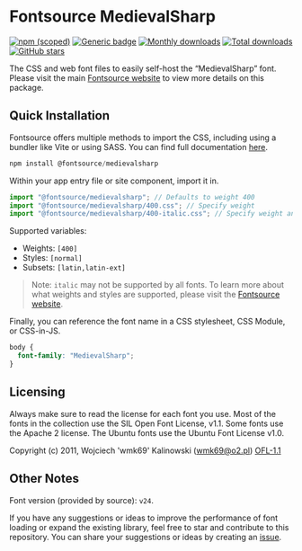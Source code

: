 # Fontsource MedievalSharp

[![npm (scoped)](https://img.shields.io/npm/v/@fontsource/medievalsharp?color=brightgreen)](https://www.npmjs.com/package/@fontsource/medievalsharp) [![Generic badge](https://img.shields.io/badge/fontsource-passing-brightgreen)](https://github.com/fontsource/fontsource) [![Monthly downloads](https://badgen.net/npm/dm/@fontsource/medievalsharp)](https://github.com/fontsource/fontsource) [![Total downloads](https://badgen.net/npm/dt/@fontsource/medievalsharp)](https://github.com/fontsource/fontsource) [![GitHub stars](https://img.shields.io/github/stars/fontsource/fontsource.svg?style=social&label=Star)](https://github.com/fontsource/fontsource/stargazers)

The CSS and web font files to easily self-host the “MedievalSharp” font. Please visit the main [Fontsource website](https://fontsource.org/fonts/medievalsharp) to view more details on this package.

## Quick Installation

Fontsource offers multiple methods to import the CSS, including using a bundler like Vite or using SASS. You can find full documentation [here](https://fontsource.org/docs/getting-started/introduction).

```javascript
npm install @fontsource/medievalsharp
```

Within your app entry file or site component, import it in.

```javascript
import "@fontsource/medievalsharp"; // Defaults to weight 400
import "@fontsource/medievalsharp/400.css"; // Specify weight
import "@fontsource/medievalsharp/400-italic.css"; // Specify weight and style
```

Supported variables:
- Weights: `[400]`
- Styles: `[normal]`
- Subsets: `[latin,latin-ext]`

> Note: `italic` may not be supported by all fonts. To learn more about what weights and styles are supported, please visit the [Fontsource website](https://fontsource.org/fonts/medievalsharp).

Finally, you can reference the font name in a CSS stylesheet, CSS Module, or CSS-in-JS.

```css
body {
  font-family: "MedievalSharp";
}
```

## Licensing
Always make sure to read the license for each font you use. Most of the fonts in the collection use the SIL Open Font License, v1.1. Some fonts use the Apache 2 license. The Ubuntu fonts use the Ubuntu Font License v1.0.

Copyright (c) 2011, Wojciech 'wmk69' Kalinowski (wmk69@o2.pl)
[OFL-1.1](http://scripts.sil.org/OFL)

## Other Notes
Font version (provided by source): `v24`.

If you have any suggestions or ideas to improve the performance of font loading or expand the existing library, feel free to star and contribute to this repository. You can share your suggestions or ideas by creating an [issue](https://github.com/fontsource/fontsource/issues).